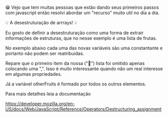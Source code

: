 😁 Vejo que tem muitas pessoas que estão dando seus primeiros passos com javascript então resolvi abordar um "recurso" muito util no dia a dia.

💡 A desestruturação de arrrays! 💡

Eu gosto de definir a desestruturação como uma forma de extrair informações de estruturas, que no nesse exemplo é uma lista de frutas.

No exemplo abaixo cada uma das novas variáveis são uma constantante e portanto não podem ser reatribuidas.

Repare que o primeiro item da nossa ("🍋") lista foi omitido apenas colocando uma ",". Isso é muito interessante quando não um real interesse em algumas propriedades.

Já a variável otherFruits é formado por todos os outros elementos.

Para mais detalhes leia a documentação 

https://developer.mozilla.org/en-US/docs/Web/JavaScript/Reference/Operators/Destructuring_assignment